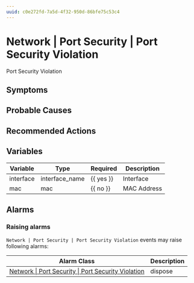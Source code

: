 ```yaml
---
uuid: c0e272fd-7a5d-4f32-950d-86bfe75c53c4
---
```

# Network | Port Security | Port Security Violation

Port Security Violation

## Symptoms

## Probable Causes

## Recommended Actions

## Variables

Variable | Type | Required | Description
--- | --- | --- | ---
interface | interface_name | {{ yes }} | Interface
mac | mac | {{ no }} | MAC Address

## Alarms

### Raising alarms

`Network | Port Security | Port Security Violation` events may raise following alarms:

Alarm Class | Description
--- | ---
[Network \| Port Security \| Port Security Violation](../../../alarm-classes/network/port-security/port-security-violation.md) | dispose
